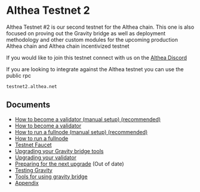 # Althea Testnet 2

Althea Testnet #2 is our second testnet for the Althea chain. This one is also focused on proving out the Gravity bridge as well as deployment methodology and other custom modules for the upcoming production Althea chain and Althea chain incentivized testnet

If you would like to join this testnet connect with us on the [Althea Discord](https://discordapp.com/invite/vw8twzR)

If you are looking to integrate against the Althea testnet you can use the public rpc

```
testnet2.althea.net
```

## Documents

- [How to become a validator (manual setup) (recommended)](althea-testnet-docs/setting-up-a-validator-manual.md)
- [How to become a validator](althea-testnet-docs/setting-up-a-validator.md)
- [How to run a fullnode (manual setup) (recommended)](althea-testnet-docs/setting-up-a-fullnode-manual.md)
- [How to run a fullnode](althea-testnet-docs/setting-up-a-fullnode.md)
- [Testnet Faucet](althea-testnet-docs/faucet.md)
- [Upgrading your Gravity bridge tools](althea-testnet-docs/upgrading-tools.md)
- [Upgrading your validator](althea-testnet-docs/upgrading.md)
- [Preparing for the next upgrade](althea-testnet-docs/preparing-for-upgrade.md) (Out of date)
- [Testing Gravity](althea-testnet-docs/testing-gravity.md)
- [Tools for using gravity bridge](althea-testnet-docs/tools-for-using-gravity-bridge.md)
- [Appendix](althea-testnet-docs/appendix.md)
